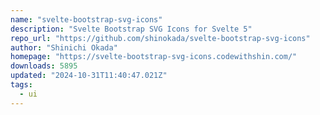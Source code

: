 ```yaml
---
name: "svelte-bootstrap-svg-icons"
description: "Svelte Bootstrap SVG Icons for Svelte 5"
repo_url: "https://github.com/shinokada/svelte-bootstrap-svg-icons"
author: "Shinichi Okada"
homepage: "https://svelte-bootstrap-svg-icons.codewithshin.com/"
downloads: 5895
updated: "2024-10-31T11:40:47.021Z"
tags: 
  - ui
---
```


